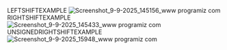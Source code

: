 LEFTSHIFTEXAMPLE
![Screenshot_9-9-2025_145156_www programiz com](https://github.com/user-attachments/assets/aa011e90-472a-4c4c-bebf-cbb8f7d3ac72)
RIGHTSHIFTEXAMPLE
![Screenshot_9-9-2025_145433_www programiz com](https://github.com/user-attachments/assets/233681a8-48f6-4e4e-99d3-0db6750bbe84)
UNSIGNEDRIGHTSHIFTEXAMPLE
![Screenshot_9-9-2025_15948_www programiz com](https://github.com/user-attachments/assets/dd81e1f2-7ff9-4d2f-b15e-0bd8cbc68e1e)


